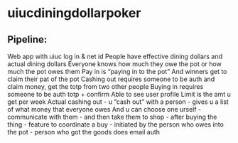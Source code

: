 # uiucdiningdollarpoker
## Pipeline:
Web app with uiuc log in & net id
People have effective dining dollars and actual dining dollars
Everyone knows how much they owe the pot or how much the pot owes them
Pay in is “paying in to the pot” 
And winners get to claim their pat of the pot
Cashing out requires someone to be auth and claim money, get the totp from two other people
Buying in requires someone to be auth totp + confirm
Able to see user profile
Limit is the amt u get per week
Actual cashing out - u “cash out” with a person - gives u a list of what money that everyone owes
And u can choose one urself - communicate with them - and then take them to shop - after buying the thing - feature to coordinate a buy - initiated by the person who owes into the pot - person who got the goods does email auth

